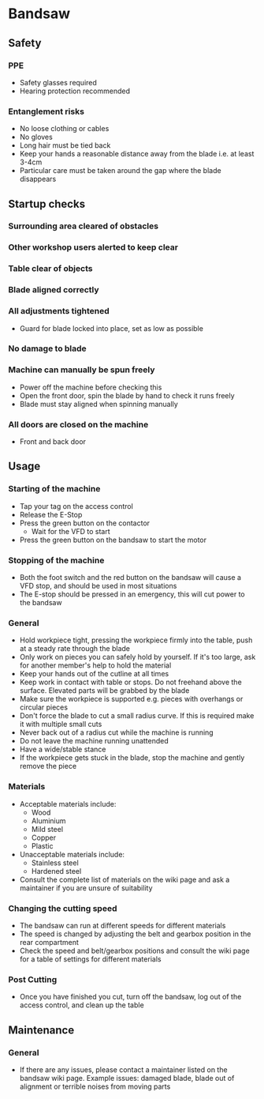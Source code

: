 # Bandsaw

## Safety

### PPE
 * Safety glasses required
 * Hearing protection recommended

### Entanglement risks
 * No loose clothing or cables
 * No gloves
 * Long hair must be tied back
 * Keep your hands a reasonable distance away from the blade i.e. at least 3-4cm
 * Particular care must be taken around the gap where the blade disappears

## Startup checks

### Surrounding area cleared of obstacles
### Other workshop users alerted to keep clear
### Table clear of objects
### Blade aligned correctly
### All adjustments tightened
 * Guard for blade locked into place, set as low as possible

### No damage to blade
### Machine can manually be spun freely
 * Power off the machine before checking this
 * Open the front door, spin the blade by hand to check it runs freely
 * Blade must stay aligned when spinning manually

### All doors are closed on the machine
 * Front and back door

## Usage

### Starting of the machine
 * Tap your tag on the access control
 * Release the E-Stop
 * Press the green button on the contactor
   * Wait for the VFD to start
 * Press the green button on the bandsaw to start the motor

### Stopping of the machine
 * Both the foot switch and the red button on the bandsaw will cause a VFD stop, and should be used in most situations
 * The E-stop should be pressed in an emergency, this will cut power to the bandsaw

### General
 * Hold workpiece tight, pressing the workpiece firmly into the table, push at a steady rate through the blade
 * Only work on pieces you can safely hold by yourself. If it's too large, ask for another member's help to hold the material
 * Keep your hands out of the cutline at all times
 * Keep work in contact with table or stops. Do not freehand above the surface. Elevated parts will be grabbed by the blade
 * Make sure the workpiece is supported e.g. pieces with overhangs or circular pieces
 * Don't force the blade to cut a small radius curve. If this is required make it with multiple small cuts
 * Never back out of a radius cut while the machine is running
 * Do not leave the machine running unattended
 * Have a wide/stable stance
 * If the workpiece gets stuck in the blade, stop the machine and gently remove the piece

### Materials
 * Acceptable materials include:
   * Wood
   * Aluminium
   * Mild steel
   * Copper
   * Plastic
 * Unacceptable materials include:
   * Stainless steel
   * Hardened steel
 * Consult the complete list of materials on the wiki page and ask a maintainer if you are unsure of suitability

### Changing the cutting speed
  * The bandsaw can run at different speeds for different materials
  * The speed is changed by adjusting the belt and gearbox position in the rear compartment
  * Check the speed and belt/gearbox positions and consult the wiki page for a table of settings for different materials

### Post Cutting
 * Once you have finished you cut, turn off the bandsaw, log out of the access control, and clean up the table

## Maintenance

### General
 * If there are any issues, please contact a maintainer listed on the bandsaw wiki page. Example issues: damaged blade, blade out of alignment or terrible noises from moving parts
